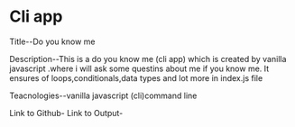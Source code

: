 # Cli app
 Title--Do you know me

 Description--This is a do you know me (cli app) which is created by vanilla javascript .where i will ask some questins about me if you know me. It ensures of loops,conditionals,data types and lot more in index.js file

Teacnologies--vanilla javascript (cli)command line

Link to Github-
Link to Output-
